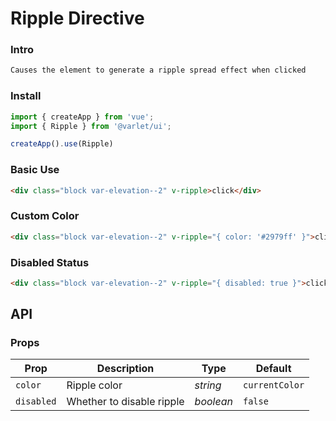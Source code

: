 # Ripple Directive

### Intro
```html
Causes the element to generate a ripple spread effect when clicked
```

### Install

```js
import { createApp } from 'vue';
import { Ripple } from '@varlet/ui';

createApp().use(Ripple)
```

### Basic Use

```html
<div class="block var-elevation--2" v-ripple>click</div>
```

### Custom Color

```html
<div class="block var-elevation--2" v-ripple="{ color: '#2979ff' }">click</div>
```

### Disabled Status

```html
<div class="block var-elevation--2" v-ripple="{ disabled: true }">click</div>
```

## API

### Props

| Prop | Description | Type | Default | 
| --- | --- | --- | --- | 
| `color` | Ripple color | _string_ | `currentColor` |
| `disabled` | Whether to disable ripple | _boolean_ | `false` |

